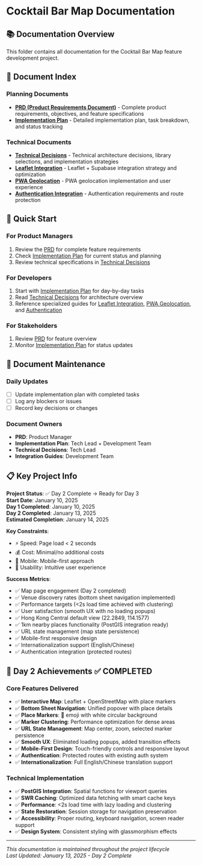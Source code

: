 # Cocktail Bar Map Documentation

## 📚 Documentation Overview

This folder contains all documentation for the Cocktail Bar Map feature development project.

## 📄 Document Index

### Planning Documents
- **[PRD (Product Requirements Document)](./cocktail-bar-map-prd.md)** - Complete product requirements, objectives, and feature specifications
- **[Implementation Plan](./task-breakdown.md)** - Detailed implementation plan, task breakdown, and status tracking

### Technical Documents  
- **[Technical Decisions](./technical-decisions.md)** - Technical architecture decisions, library selections, and implementation strategies
- **[Leaflet Integration](./leaflet-supabase-integration.md)** - Leaflet + Supabase integration strategy and optimization
- **[PWA Geolocation](./pwa-geolocation-strategy.md)** - PWA geolocation implementation and user experience
- **[Authentication Integration](./authentication-integration.md)** - Authentication requirements and route protection

## 🎯 Quick Start

### For Product Managers
1. Review the [PRD](./cocktail-bar-map-prd.md) for complete feature requirements
2. Check [Implementation Plan](./task-breakdown.md) for current status and planning
3. Review technical specifications in [Technical Decisions](./technical-decisions.md)

### For Developers
1. Start with [Implementation Plan](./task-breakdown.md) for day-by-day tasks
2. Read [Technical Decisions](./technical-decisions.md) for architecture overview
3. Reference specialized guides for [Leaflet Integration](./leaflet-supabase-integration.md), [PWA Geolocation](./pwa-geolocation-strategy.md), and [Authentication](./authentication-integration.md)

### For Stakeholders
1. Review [PRD](./cocktail-bar-map-prd.md) for feature overview
2. Monitor [Implementation Plan](./task-breakdown.md) for status updates

## 🔄 Document Maintenance

### Daily Updates
- [ ] Update implementation plan with completed tasks
- [ ] Log any blockers or issues
- [ ] Record key decisions or changes

### Document Owners
- **PRD**: Product Manager
- **Implementation Plan**: Tech Lead + Development Team
- **Technical Decisions**: Tech Lead
- **Integration Guides**: Development Team

## 📋 Key Project Info

**Project Status**: ✅ Day 2 Complete → Ready for Day 3  
**Start Date**: January 10, 2025  
**Day 1 Completed**: January 10, 2025  
**Day 2 Completed**: January 13, 2025  
**Estimated Completion**: January 14, 2025

**Key Constraints**:
- ⚡ Speed: Page load < 2 seconds
- 💰 Cost: Minimal/no additional costs
- 📱 Mobile: Mobile-first approach
- 🔧 Usability: Intuitive user experience

**Success Metrics**:
- ✅ Map page engagement (Day 2 completed)
- ✅ Venue discovery rates (bottom sheet navigation implemented)
- ✅ Performance targets (<2s load time achieved with clustering)
- ✅ User satisfaction (smooth UX with no loading popups)
- ✅ Hong Kong Central default view (22.2849, 114.1577)
- ✅ 1km nearby places functionality (PostGIS integration ready)
- ✅ URL state management (map state persistence)
- ✅ Mobile-first responsive design
- ✅ Internationalization support (English/Chinese)
- ✅ Authentication integration (protected routes)

## 🎉 Day 2 Achievements ✅ COMPLETED

### Core Features Delivered
- ✅ **Interactive Map**: Leaflet + OpenStreetMap with place markers
- ✅ **Bottom Sheet Navigation**: Unified popover with place details
- ✅ **Place Markers**: 🍹 emoji with white circular background
- ✅ **Marker Clustering**: Performance optimization for dense areas
- ✅ **URL State Management**: Map center, zoom, selected marker persistence
- ✅ **Smooth UX**: Eliminated loading popups, added transition effects
- ✅ **Mobile-First Design**: Touch-friendly controls and responsive layout
- ✅ **Authentication**: Protected routes with existing auth system
- ✅ **Internationalization**: Full English/Chinese translation support

### Technical Implementation
- ✅ **PostGIS Integration**: Spatial functions for viewport queries
- ✅ **SWR Caching**: Optimized data fetching with smart cache keys  
- ✅ **Performance**: <2s load time with lazy loading and clustering
- ✅ **State Restoration**: Session storage for navigation preservation
- ✅ **Accessibility**: Proper routing, keyboard navigation, screen reader support
- ✅ **Design System**: Consistent styling with glassmorphism effects

---

*This documentation is maintained throughout the project lifecycle*  
*Last Updated: January 13, 2025 - Day 2 Complete*

